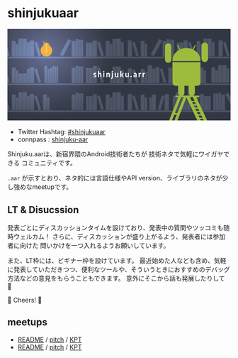 # shinjukuaar

![](/assets/images/shinjukuaar.png)

- Twitter Hashtag: [#shinjukuaar](https://twitter.com/hashtag/shinjukuaar?src=hash)
- connpass : [shinjuku-aar](https://shinjuku-aar.connpass.com/)

Shinjuku.aarは、新宿界隈のAndroid技術者たちが 技術ネタで気軽にワイガヤできる コミュニティです。

`.aar` が示すとおり、ネタ的には言語仕様やAPI version、ライブラリのネタが少し強めなmeetupです。

## LT & Disucssion

発表ごとにディスカッションタイムを設けており、発表中の質問やツッコミも随時ウェルカム！
さらに、ディスカッションが盛り上がるよう、発表者には参加者に向けた 問いかけを一つ入れるようお願いしています。

また、LT枠には、ビギナー枠を設けています。
最近始めた人なども含め、気軽に発表していただきつつ、便利なツールや、そういうときにおすすめのデバッグ方法などの意見をもらうこともできます。
意外にそこから話も発展したりして :eyes:

:beers: Cheers! :pizza:

## meetups

- [README](/meetups/3/README.md) / [pitch](https://gitpitch.com/shinjukuaar/shinjukuaar/master?p=meetups/3) / [KPT](/meetups/3/kpt.md)
- [README](/meetups/3/README.md) / [pitch](https://gitpitch.com/shinjukuaar/shinjukuaar/master?p=meetups/2) / [KPT](/meetups/2/kpt.md)

